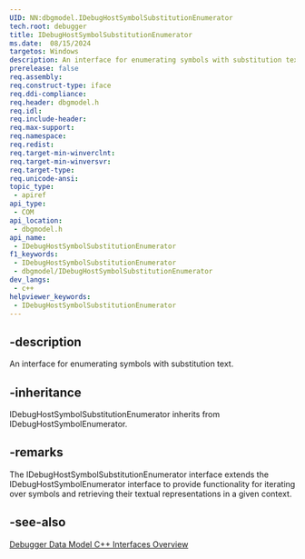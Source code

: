 ```yaml
---
UID: NN:dbgmodel.IDebugHostSymbolSubstitutionEnumerator
tech.root: debugger
title: IDebugHostSymbolSubstitutionEnumerator
ms.date:  08/15/2024
targetos: Windows
description: An interface for enumerating symbols with substitution text. (dbgmodel.h)
prerelease: false
req.assembly: 
req.construct-type: iface
req.ddi-compliance: 
req.header: dbgmodel.h
req.idl: 
req.include-header: 
req.max-support: 
req.namespace: 
req.redist: 
req.target-min-winverclnt: 
req.target-min-winversvr: 
req.target-type: 
req.unicode-ansi: 
topic_type:
 - apiref
api_type:
 - COM
api_location:
 - dbgmodel.h
api_name:
 - IDebugHostSymbolSubstitutionEnumerator
f1_keywords:
 - IDebugHostSymbolSubstitutionEnumerator
 - dbgmodel/IDebugHostSymbolSubstitutionEnumerator
dev_langs:
 - c++
helpviewer_keywords:
 - IDebugHostSymbolSubstitutionEnumerator
---
```


## -description

An interface for enumerating symbols with substitution text.

## -inheritance

IDebugHostSymbolSubstitutionEnumerator inherits from IDebugHostSymbolEnumerator.

## -remarks

The IDebugHostSymbolSubstitutionEnumerator interface extends the IDebugHostSymbolEnumerator interface to provide functionality for iterating over symbols and retrieving their textual representations in a given context.

## -see-also

[Debugger Data Model C++ Interfaces Overview](/windows-hardware/drivers/debugger/data-model-cpp-overview)